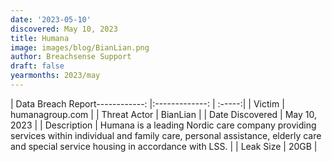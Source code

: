 ```yaml
---
date: '2023-05-10'
discovered: May 10, 2023
title: Humana
image: images/blog/BianLian.png
author: Breachsense Support
draft: false
yearmonths: 2023/may
---
```


| Data Breach Report------------:     |:-------------:    | :-----:|
| Victim      | humanagroup.com      | 
| Threat Actor      | BianLian      | 
| Date Discovered      | May 10, 2023      | 
| Description      | Humana is a leading Nordic care company providing services within individual and family care, personal assistance, elderly care and special service housing in accordance with LSS.      | 
| Leak Size      | 20GB      | 

